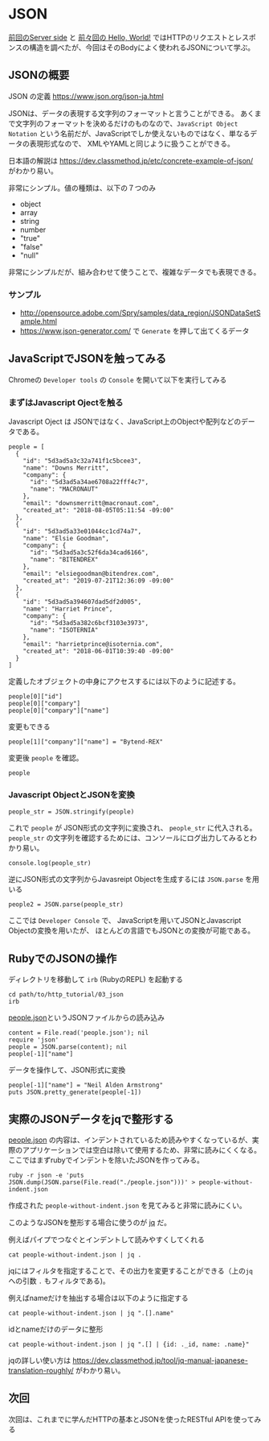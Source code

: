 # JSON

[前回のServer side](../02_server_side/) と [前々回の Hello, World!](../01_hello_world/) ではHTTPのリクエストとレスポンスの構造を調べたが、今回はそのBodyによく使われるJSONについて学ぶ。

## JSONの概要

JSON の定義 https://www.json.org/json-ja.html

JSONは、データの表現する文字列のフォーマットと言うことができる。
あくまで文字列のフォーマットを決めるだけのものなので、`JavaScript Object Notation`
という名前だが、JavaScriptでしか使えないものではなく、単なるデータの表現形式なので、
XMLやYAMLと同じように扱うことができる。

日本語の解説は https://dev.classmethod.jp/etc/concrete-example-of-json/ がわかり易い。

非常にシンプル。値の種類は、以下の７つのみ

- object
- array
- string
- number
- "true"
- "false"
- "null"

非常にシンプルだが、組み合わせて使うことで、複雑なデータでも表現できる。

### サンプル

- http://opensource.adobe.com/Spry/samples/data_region/JSONDataSetSample.html
- https://www.json-generator.com/ で `Generate` を押して出てくるデータ

## JavaScriptでJSONを触ってみる

Chromeの `Developer tools` の `Console` を開いて以下を実行してみる

### まずはJavascript Ojectを触る

Javascript Oject は JSONではなく、JavaScript上のObjectや配列などのデータである。

```
people = [
  {
    "id": "5d3ad5a3c32a741f1c5bcee3",
    "name": "Downs Merritt",
    "company": {
      "id": "5d3ad5a34ae6708a22fff4c7",
      "name": "MACRONAUT"
    },
    "email": "downsmerritt@macronaut.com",
    "created_at": "2018-08-05T05:11:54 -09:00"
  },
  {
    "id": "5d3ad5a33e01044cc1cd74a7",
    "name": "Elsie Goodman",
    "company": {
      "id": "5d3ad5a3c52f6da34cad6166",
      "name": "BITENDREX"
    },
    "email": "elsiegoodman@bitendrex.com",
    "created_at": "2019-07-21T12:36:09 -09:00"
  },
  {
    "id": "5d3ad5a394607dad5df2d005",
    "name": "Harriet Prince",
    "company": {
      "id": "5d3ad5a382c6bcf3103e3973",
      "name": "ISOTERNIA"
    },
    "email": "harrietprince@isoternia.com",
    "created_at": "2018-06-01T10:39:40 -09:00"
  }
]
```

定義したオブジェクトの中身にアクセスするには以下のように記述する。

```
people[0]["id"]
people[0]["compary"]
people[0]["compary"]["name"]
```

変更もできる

```
people[1]["company"]["name"] = "Bytend-REX"
```

変更後 `people` を確認。

```
people
```


### Javascript ObjectとJSONを変換

```
people_str = JSON.stringify(people)
```

これで `people` が JSON形式の文字列に変換され、 `people_str` に代入される。
`people_str` の文字列を確認するためには、コンソールにログ出力してみるとわかり易い。

```
console.log(people_str)
```

逆にJSON形式の文字列からJavasreipt Objectを生成するには `JSON.parse` を用いる

```
people2 = JSON.parse(people_str)
```

ここでは `Developer Console` で、 JavaScriptを用いてJSONとJavascript Objectの変換を用いたが、
ほとんどの言語でもJSONとの変換が可能である。

## RubyでのJSONの操作

ディレクトリを移動して `irb` (RubyのREPL) を起動する

```
cd path/to/http_tutorial/03_json
irb
```

[people.json](people.json)というJSONファイルからの読み込み

```
content = File.read('people.json'); nil
require 'json'
people = JSON.parse(content); nil
people[-1]["name"]
```

データを操作して、JSON形式に変換

```
people[-1]["name"] = "Neil Alden Armstrong"
puts JSON.pretty_generate(people[-1])
```


## 実際のJSONデータをjqで整形する

[people.json](./people.json) の内容は、インデントされているため読みやすくなっているが、実際のアプリケーションでは空白は除いて使用するため、非常に読みにくくなる。
ここではまずrubyでインデントを除いたJSONを作ってみる。

```
ruby -r json -e 'puts JSON.dump(JSON.parse(File.read("./people.json")))' > people-without-indent.json
```

作成された `people-without-indent.json` を見てみると非常に読みにくい。

このようなJSONを整形する場合に使うのが [jq](https://stedolan.github.io/jq/) だ。

例えばパイプでつなぐとインデントして読みやすくしてくれる

```
cat people-without-indent.json | jq .
```

jqにはフィルタを指定することで、その出力を変更することができる（上の`jq` への引数 `.` もフィルタである)。

例えばnameだけを抽出する場合は以下のように指定する

```
cat people-without-indent.json | jq ".[].name"
```

idとnameだけのデータに整形
```
cat people-without-indent.json | jq ".[] | {id: ._id, name: .name}"
```

jqの詳しい使い方は https://dev.classmethod.jp/tool/jq-manual-japanese-translation-roughly/ がわかり易い。


## 次回

次回は、これまでに学んだHTTPの基本とJSONを使ったRESTful APIを使ってみる
